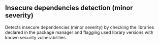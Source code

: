 ## Insecure dependencies detection (minor severity)
Detects insecure dependencies (minor severity) by checking the libraries declared in the package manager and flagging used library versions with known security vulnerabilities.